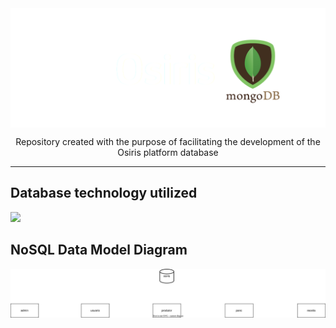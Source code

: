 <img src="assets/img/osiris-mongodb.png" align="center">

<p align="center">
  Repository created with the purpose of facilitating the development of the Osiris platform database
</p>

---

## Database technology utilized

<img src="https://img.shields.io/badge/MongoDB-4EA94B?style=for-the-badge&logo=mongodb&logoColor=white">

## NoSQL Data Model Diagram

<img src="assets/diagrams/osiris_mongodb.drawio.svg" align="center">
